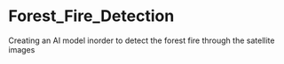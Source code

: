 # Forest_Fire_Detection
Creating an AI model inorder to detect the forest fire through the satellite images
